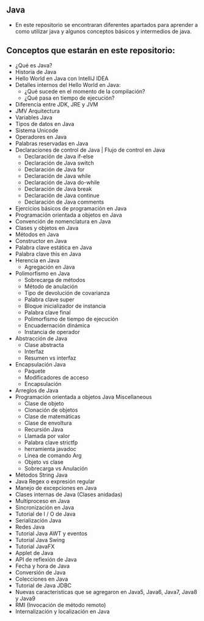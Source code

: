 ## Java

- En este repositorio se encontraran diferentes apartados para aprender a como utilizar java y algunos conceptos básicos y intermedios de java.

## Conceptos que estarán en este repositorio:

- ¿Qué es Java?
- Historia de Java
- Hello World en Java con IntelliJ IDEA
- Detalles internos del Hello World en Java: 
    - ¿Qué sucede en el momento de la compilación?
    - ¿Qué pasa en tiempo de ejecución?
- Diferencia entre JDK, JRE y JVM
- JMV Arquitectura
- Variables Java
- Tipos de datos en Java
- Sistema Unicode
- Operadores en Java
- Palabras reservadas en Java
- Declaraciones de control de Java | Flujo de control en Java
    - Declaración de Java if-else
    - Declaración de Java switch
    - Declaración de Java for
    - Declaración de Java while
    - Declaración de Java do-while
    - Declaración de Java break
    - Declaración de Java continue
    - Declaración de Java comments
- Ejercicios básicos de programación en Java
- Programación orientada a objetos en Java
- Convención de nomenclatura en Java
- Clases y objetos en Java
- Métodos en Java
- Constructor en Java
- Palabra clave estática en Java
- Palabra clave this en Java
- Herencia en Java
    - Agregación en Java
- Polimorfismo en Java
    - Sobrecarga de métodos
    - Método de anulación
    - Tipo de devolución de covarianza
    - Palabra clave super
    - Bloque inicializador de instancia
    - Palabra clave final
    - Polimorfismo de tiempo de ejecución
    - Encuadernación dinámica
    - Instancia de operador
- Abstracción de Java
    - Clase abstracta
    - Interfaz
    - Resumen vs interfaz
- Encapsulación Java
    - Paquete
    - Modificadores de acceso
    - Encapsulación
- Arreglos de Java
- Programación orientada a objetos Java Miscellaneous
    - Clase de objeto
    - Clonación de objetos
    - Clase de matemáticas
    - Clase de envoltura
    - Recursión Java
    - Llamada por valor
    - Palabra clave strictfp
    - herramienta javadoc
    - Línea de comando Arg
    - Objeto vs clase
    - Sobrecarga vs Anulación
- Métodos String Java
- Java Regex o expresión regular
- Manejo de excepciones en Java
- Clases internas de Java (Clases anidadas)
- Multiproceso en Java
- Sincronización en Java
- Tutorial de I / O de Java
- Serialización Java
- Redes Java
- Tutorial Java AWT y eventos
- Tutorial Java Swing
- Tutorial JavaFX
- Applet de Java
- API de reflexión de Java
- Fecha y hora de Java
- Conversión de Java
- Colecciones en Java
- Tutorial de Java JDBC
- Nuevas caracteristicas que se agregaron en Java5, Java6, Java7, Java8 y Java9
- RMI (Invocación de método remoto)
- Internalización y localización en Java

